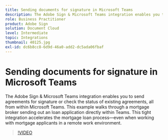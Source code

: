 ```yaml
---
title: Sending documents for signature in Microsoft Teams
description: The Adobe Sign & Microsoft Teams integration enables you to send agreements for signature or check the status of existing agreements, all from within Microsoft Teams
role: Business Practitioner
product: Adobe Sign
solution: Document Cloud
level: Intermediate
topic: Integrations
thumbnail: 40125.jpg
exl-id: dc6b8cc8-6d9d-46a0-add2-dc5ada06fbaf
---
```

# Sending documents for signature in Microsoft Teams

The Adobe Sign & Microsoft Teams integration enables you to send agreements for signature or check the status of existing agreements, all from within Microsoft Teams. This example walks through a mortgage broker sending out an loan application directly within Teams. This tight integration accelerates the mortgage loan process—even when working with mortgage applicants in a remote work environment.

>[!VIDEO](https://video.tv.adobe.com/v/40125?hidetitle=true)
